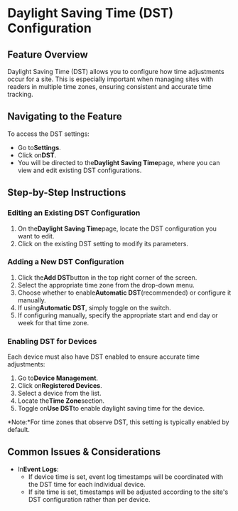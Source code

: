# Daylight Saving Time (DST) Configuration
## Feature Overview
Daylight Saving Time (DST) allows you to configure how time adjustments occur for a site. This is especially important when managing sites with readers in multiple time zones, ensuring consistent and accurate time tracking.

## Navigating to the Feature
To access the DST settings:

* Go to**Settings**.
* Click on**DST**.
* You will be directed to the**Daylight Saving Time**page, where you can view and edit existing DST configurations.

## Step-by-Step Instructions
### Editing an Existing DST Configuration
1. On the**Daylight Saving Time**page, locate the DST configuration you want to edit.
2. Click on the existing DST setting to modify its parameters.

### Adding a New DST Configuration
1. Click the**Add DST**button in the top right corner of the screen.
2. Select the appropriate time zone from the drop-down menu.
3. Choose whether to enable**Automatic DST**(recommended) or configure it manually.
4. If using**Automatic DST**, simply toggle on the switch.
5. If configuring manually, specify the appropriate start and end day or week for that time zone.

### Enabling DST for Devices
Each device must also have DST enabled to ensure accurate time adjustments:

1. Go to**Device Management**.
2. Click on**Registered Devices**.
3. Select a device from the list.
4. Locate the**Time Zone**section.
5. Toggle on**Use DST**to enable daylight saving time for the device.

*Note:*For time zones that observe DST, this setting is typically enabled by default.

## Common Issues & Considerations
* In**Event Logs**:  
   * If device time is set, event log timestamps will be coordinated with the DST time for each individual device.  
   * If site time is set, timestamps will be adjusted according to the site's DST configuration rather than per device.